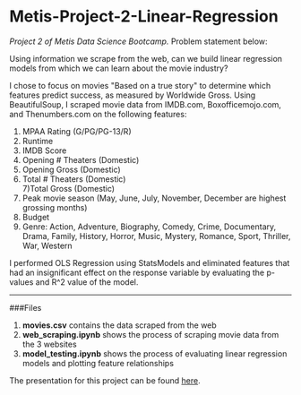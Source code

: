 # Metis-Project-2-Linear-Regression

*Project 2 of Metis Data Science Bootcamp.* Problem statement below:  

Using information we scrape from the web, can we build linear regression models from which we can learn about the movie industry?

I chose to focus on movies "Based on a true story" to determine which features predict success, as measured by Worldwide Gross. Using BeautifulSoup, I scraped movie data from IMDB.com, Boxofficemojo.com, and Thenumbers.com on the following features:

1) MPAA Rating (G/PG/PG-13/R)  
2) Runtime  
3) IMDB Score  
4) Opening # Theaters (Domestic)  
5) Opening Gross (Domestic)  
6) Total # Theaters (Domestic)  
7)Total Gross (Domestic)  
8) Peak movie season (May, June, July, November, December are highest grossing months)  
9) Budget  
10) Genre: Action, Adventure, Biography, Comedy, Crime, Documentary, Drama, Family, History, Horror, Music, Mystery, Romance, Sport, Thriller, War, Western  

I performed OLS Regression using StatsModels and eliminated features that had an insignificant effect on the response variable by evaluating the p-values and R^2 value of the model.

---

###Files

1) **movies.csv** contains the data scraped from the web  
2) **web_scraping.ipynb** shows the process of scraping movie data from the 3 websites  
3) **model_testing.ipynb** shows the process of evaluating linear regression models and plotting feature relationships  

The presentation for this project can be found [here](https://drive.google.com/drive/folders/0B6z8C5E5OjF8eTYyeTZ0TG9wSW8).


